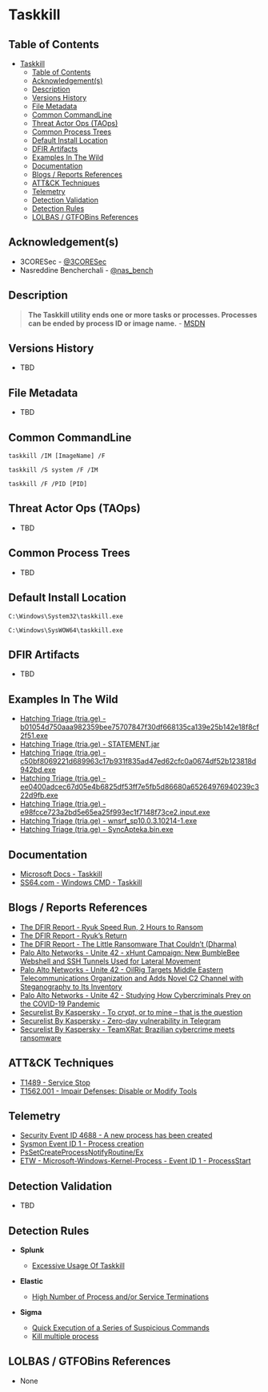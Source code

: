 # Taskkill

## Table of Contents

- [Taskkill](#taskkill)
  - [Table of Contents](#table-of-contents)
  - [Acknowledgement(s)](#acknowledgements)
  - [Description](#description)
  - [Versions History](#versions-history)
  - [File Metadata](#file-metadata)
  - [Common CommandLine](#common-commandline)
  - [Threat Actor Ops (TAOps)](#threat-actor-ops-taops)
  - [Common Process Trees](#common-process-trees)
  - [Default Install Location](#default-install-location)
  - [DFIR Artifacts](#dfir-artifacts)
  - [Examples In The Wild](#examples-in-the-wild)
  - [Documentation](#documentation)
  - [Blogs / Reports References](#blogs--reports-references)
  - [ATT&CK Techniques](#attck-techniques)
  - [Telemetry](#telemetry)
  - [Detection Validation](#detection-validation)
  - [Detection Rules](#detection-rules)
  - [LOLBAS / GTFOBins References](#lolbas--gtfobins-references)

## Acknowledgement(s)

- 3CORESec - [@3CORESec](https://twitter.com/3CORESec)
- Nasreddine Bencherchali - [@nas_bench](https://twitter.com/nas_bench)

## Description

> **The Taskkill utility ends one or more tasks or processes. Processes can be ended by process ID or image name.** - [MSDN](https://docs.microsoft.com/en-us/windows-server/administration/windows-commands/taskkill)

## Versions History

- TBD

## File Metadata

- TBD

## Common CommandLine

```batch
taskkill /IM [ImageName] /F

taskkill /S system /F /IM

taskkill /F /PID [PID]
```

## Threat Actor Ops (TAOps)

- TBD

## Common Process Trees

- TBD

## Default Install Location

```batch
C:\Windows\System32\taskkill.exe

C:\Windows\SysWOW64\taskkill.exe
```

## DFIR Artifacts

- TBD

## Examples In The Wild

- [Hatching Triage (tria.ge) - b01054d750aaa982359bee75707847f30df668135ca139e25b142e18f8cf2f51.exe](https://tria.ge/200423-ncymqv6pca/behavioral2#report)
- [Hatching Triage (tria.ge) - STATEMENT.jar](https://tria.ge/200806-k3ev8mxahj/behavioral1#report)
- [Hatching Triage (tria.ge) - c50bf8069221d689963c17b931f835ad47ed62cfc0a0674df52b123818d942bd.exe](https://tria.ge/200629-ehf8vdq75x/behavioral1#report)
- [Hatching Triage (tria.ge) - ee0400adcec67d05e4b6825df53ff7e5fb5d86680a65264976940239c322d9fb.exe](https://tria.ge/201101-qd45fdzfz2/behavioral1#report)
- [Hatching Triage (tria.ge) - e98fcce723a2bd5e65ea25f993ec1f7148f73ce2.input.exe](https://tria.ge/201103-vajz4wl3ee/behavioral2#report)
- [Hatching Triage (tria.ge) - wnsrf_sp10.0.3.10214-1.exe](https://tria.ge/200401-zdnred9dgj/behavioral1#report)
- [Hatching Triage (tria.ge) - SyncApteka.bin.exe](https://tria.ge/210419-9crd845edj/behavioral1#report)

## Documentation

- [Microsoft Docs - Taskkill](https://docs.microsoft.com/en-us/windows-server/administration/windows-commands/taskkill)
- [SS64.com - Windows CMD - Taskkill](https://ss64.com/nt/taskkill.html)

## Blogs / Reports References

- [The DFIR Report - Ryuk Speed Run, 2 Hours to Ransom](https://thedfirreport.com/2020/11/05/ryuk-speed-run-2-hours-to-ransom/)
- [The DFIR Report - Ryuk’s Return](https://thedfirreport.com/2020/10/08/ryuks-return/)
- [The DFIR Report - The Little Ransomware That Couldn’t (Dharma)](https://thedfirreport.com/2020/06/16/the-little-ransomware-that-couldnt-dharma/)
- [Palo Alto Networks - Unite 42 - xHunt Campaign: New BumbleBee Webshell and SSH Tunnels Used for Lateral Movement](https://unit42.paloaltonetworks.com/bumblebee-webshell-xhunt-campaign/)
- [Palo Alto Networks - Unite 42 - OilRig Targets Middle Eastern Telecommunications Organization and Adds Novel C2 Channel with Steganography to Its Inventory](https://unit42.paloaltonetworks.com/oilrig-novel-c2-channel-steganography/)
- [Palo Alto Networks - Unite 42 - Studying How Cybercriminals Prey on the COVID-19 Pandemic](https://unit42.paloaltonetworks.com/how-cybercriminals-prey-on-the-covid-19-pandemic/)
- [Securelist By Kaspersky - To crypt, or to mine – that is the question](https://securelist.com/to-crypt-or-to-mine-that-is-the-question/86307/)
- [Securelist By Kaspersky - Zero-day vulnerability in Telegram](https://securelist.com/zero-day-vulnerability-in-telegram/83800/)
- [Securelist By Kaspersky - TeamXRat: Brazilian cybercrime meets ransomware](https://securelist.com/teamxrat-brazilian-cybercrime-meets-ransomware/76153/)

## ATT&CK Techniques

- [T1489 - Service Stop](https://attack.mitre.org/techniques/T1489/)
- [T1562.001 - Impair Defenses: Disable or Modify Tools](https://attack.mitre.org/techniques/T1562/001/)

## Telemetry

- [Security Event ID 4688 - A new process has been created](https://www.ultimatewindowssecurity.com/securitylog/encyclopedia/event.aspx?eventID=4688)
- [Sysmon Event ID 1 - Process creation](https://www.ultimatewindowssecurity.com/securitylog/encyclopedia/event.aspx?eventid=90001)
- [PsSetCreateProcessNotifyRoutine/Ex](https://docs.microsoft.com/en-us/windows-hardware/drivers/ddi/ntddk/nf-ntddk-pssetcreateprocessnotifyroutineex)
- [ETW - Microsoft-Windows-Kernel-Process - Event ID 1 - ProcessStart](https://github.com/nasbench/EVTX-ETW-Resources)

## Detection Validation

- TBD

## Detection Rules

- **Splunk**
  - [Excessive Usage Of Taskkill](https://research.splunk.com/endpoint/excessive_usage_of_taskkill/)

- **Elastic**
  - [High Number of Process and/or Service Terminations](https://github.com/elastic/detection-rules/blob/main/rules/windows/impact_stop_process_service_threshold.toml)

- **Sigma**
  - [Quick Execution of a Series of Suspicious Commands](https://github.com/SigmaHQ/sigma/blob/master/rules/windows/process_creation/win_multiple_suspicious_cli.yml)
  - [Kill multiple process](https://github.com/joesecurity/sigma-rules/blob/master/rules/killmultipleprocess.yml)

## LOLBAS / GTFOBins References

- None
